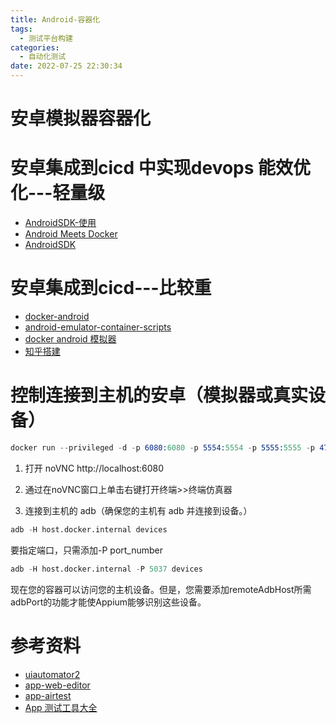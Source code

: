 ```yaml
---
title: Android-容器化
tags:
  - 测试平台构建
categories:
  - 自动化测试 
date: 2022-07-25 22:30:34
---
```


# 安卓模拟器容器化



# 安卓集成到cicd 中实现devops 能效优化---轻量级
- [AndroidSDK-使用](https://andresand.medium.com/android-emulator-on-docker-container-f20c49b129ef)
- [Android Meets Docker](https://www.youtube.com/watch?v=YwBAqMDYFCU)
- [AndroidSDK](https://github.com/thyrlian/AndroidSDK)

# 安卓集成到cicd---比较重
- [docker-android](https://github.com/budtmo/docker-android/blob/master/README_APPIUM_AND_SELENIUM.md)
- [android-emulator-container-scripts](https://github.com/google/android-emulator-container-scripts)
- [docker android 模拟器](https://www.jianshu.com/p/3729d983ffb3)
- [知乎搭建](https://zhuanlan.zhihu.com/p/50683232)

# 控制连接到主机的安卓（模拟器或真实设备）
``` s
docker run --privileged -d -p 6080:6080 -p 5554:5554 -p 5555:5555 -p 4723:4723 --name android-container-appium budtmo/docker-android-real-device
```

1. 打开 noVNC http://localhost:6080

2. 通过在noVNC窗口上单击右键打开终端>>终端仿真器

3. 连接到主机的 adb（确保您的主机有 adb 并连接到设备。）

```s
adb -H host.docker.internal devices
```

要指定端口，只需添加-P port_number

```s
adb -H host.docker.internal -P 5037 devices
```

现在您的容器可以访问您的主机设备。但是，您需要添加remoteAdbHost所需adbPort的功能才能使Appium能够识别这些设备。



# 参考资料
- [uiautomator2](https://github.com/openatx/uiautomator2)
- [app-web-editor](https://github.com/alibaba/web-editor/blob/master/README_ZH.md)
- [app-airtest](https://airtest.netease.com/)
- [App 测试工具大全](http://testingpai.com/article/1604021306809)

